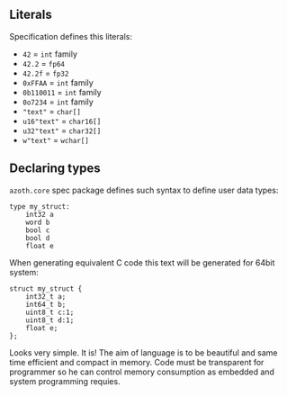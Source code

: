 ## Literals
Specification defines this literals:
* `42` = `int` family
* `42.2` = `fp64`
* `42.2f` = `fp32`
* `0xFFAA` = `int` family
* `0b110011` = `int` family
* `0o7234` = `int` family
* `"text"` = `char[]`
* `u16"text"` = `char16[]`
* `u32"text"` = `char32[]`
* `w"text"` = `wchar[]`

## Declaring types
`azoth.core` spec package defines such syntax to define user data types:

```
type my_struct:  
    int32 a  
    word b  
    bool c  
    bool d  
    float e
```

When generating equivalent C code this text will be generated for 64bit system:

```
struct my_struct {
    int32_t a;
    int64_t b;
    uint8_t c:1;
    uint8_t d:1;
    float e;
};
```

Looks very simple. It is! The aim of language is to be beautiful and same time efficient and compact in memory. Code must be transparent for programmer so he can control memory consumption as embedded and system programming requies.
